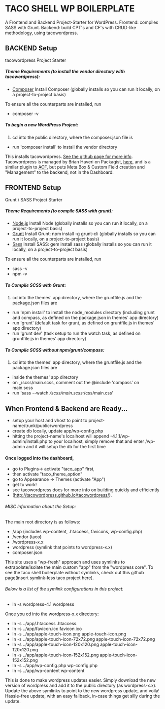 # TACO SHELL WP BOILERPLATE
A Frontend and Backend Project-Starter for WordPress.
Frontend: compiles SASS with Grunt.
Backend: build CPT's and CF's with CRUD-like methodology, using tacowordpress.

## BACKEND Setup
tacowordpress Project Starter

##### Theme Requirements (to install the vendor directory with tacowordpress):

* [Composer](https://getcomposer.org/) Install Composer (globally installs so you can run it locally, on a project-to-project basis)

To ensure all the counterparts are installed, run
* composer -v

##### To begin a new WordPress Project:

1. cd into the public directory, where the composer.json file is
  * run 'composer install' to install the vendor directory
  
This installs tacowordpress. [See the github page for more info](https://github.com/tacowordpress/tacowordpress). Tacowordpress is managed by Brian Haveri on Packagist, [here](https://packagist.org/packages/tacowordpress/tacowordpress), and is a similar plugin to [ACF](http://www.advancedcustomfields.com/), but puts Meta Box & Custom Field creation and "Management" to the backend, not in the Dashboard.


## FRONTEND Setup
Grunt / SASS Project Starter

##### Theme Requirements (to compile SASS with grunt):

* [Node.js](http://nodejs.org) Install Node (globally installs so you can run it locally, on a project-to-project basis)
* [Grunt](http://gruntjs.com) Install Grunt: npm install -g grunt-cli (globally installs so you can run it locally, on a project-to-project basis)
* [Sass](http://sass-lang.com) Install SASS: gem install sass (globally installs so you can run it locally, on a project-to-project basis)

To ensure all the counterparts are installed, run

* sass -v
* npm -v

##### To Compile SCSS with Grunt:

1. cd into the themes' app directory, where the gruntfile.js and the package.json files are
  * run 'npm install' to install the node_modules directory (including grunt and compass, as defined on the package.json in themes' app directory)
  * run 'grunt' (default task for grunt, as defined on gruntfile.js in themes' app directory)
  * run 'grunt dev' (task setup to run the watch task, as defined on gruntfile.js in themes' app directory)

##### To Compile SCSS without npm/grunt/compass:

1. cd into the themes' app directory, where the gruntfile.js and the package.json files are
  * inside the themes' app directory
  * on _/scss/main.scss, comment out the @include 'compass' on main.scss
  * run 'sass --watch _/scss/main.scss:_/css/main.css'


## When Frontend & Backend are Ready...

* setup your host and vhost to point to project-name/trunk/public/wordpress
* create db locally, update app/wp-config.php
* hitting the project-name's localhost will append -4.1.1/wp-admin/install.php to your localhost, simply remove that and enter /wp-admin and it will setup the db for the first time
#### Once logged into the dashboard,
* go to Plugins-> activate "taco_app" first,
* then activate "taco_theme_option"
* go to Appearance -> Themes (activate "App")
* get to work!
* see tacowordpress docs for more info on building quickly and efficiently
* (http://tacowordpress.github.io/tacowordpress/).


###### MISC Information about the Setup:

The main root directory is as follows:

* /app (includes wp-content, .htaccess, favicons, wp-config.php)
* /vendor (taco)
* /wordpress-x.x
* wordpress (symlink that points to wordpress-x.x)
* composer.json

This site uses a "wp-fresh" approach and uses symlinks to extrapolate/isolate the main custom "app" from the "wordpress core". To see the taco shell boilerplate without symlinks, check out this github page(insert symlink-less taco project here).

###### Below is a list of the symlink configurations in this project:

* ln -s wordpress-4.1 wordpress

Once you cd into the wordpress-x.x directory:

* ln -s ../app/.htaccess .htaccess
* ln -s ../app/favicon.ico favicon.ico
* ln -s ../app/apple-touch-icon.png apple-touch-icon.png
* ln -s ../app/apple-touch-icon-72x72.png apple-touch-icon-72x72.png
* ln -s ../app/apple-touch-icon-120x120.png apple-touch-icon-120x120.png
* ln -s ../app/apple-touch-icon-152x152.png apple-touch-icon-152x152.png
* ln -s ../app/wp-config.php wp-config.php
* ln -s ../app/wp-content wp-content

This is done to make wordpress updates easier. Simply download the new version of wordpress and add it to the public directory (as wordpress-x.x). Update the above symlinks to point to the new wordpress update, and voila! Hassle-free update, with an easy fallback, in-case things get silly during the update.
    
    
